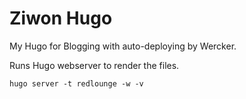 Ziwon Hugo
===========
My Hugo for Blogging with auto-deploying by Wercker.

Runs Hugo webserver to render the files.
```
hugo server -t redlounge -w -v
```
